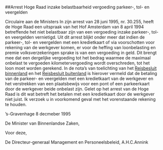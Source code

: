 <meta http-equiv='Content-Type' content='text/html; charset=utf-8' />

##Arrest Hoge Raad inzake belastbaarheid vergoeding parkeer-, tol- en veergelden

Circulaire aan de Ministers     In zijn arrest van 28 juni 1995, nr. 30.255, heeft de Hoge Raad een uitspraak van het Hof Amsterdam van 8 april 1994 betreffende het niet belastbaar zijn van een vergoeding inzake parkeer-, tol- en veergelden vernietigd. Uit dit arrest blijkt onder meer dat indien de parkeer-, tol- en veergelden met een kredietkaart of via voorschotten voor rekening van de werkgever komen, er voor de heffing van loonbelasting en premie volksverzekeringen sprake is van een vergoeding in geld. Dit brengt mee dat een dergelijke vergoeding tot het bedrag waarmee de maximaal onbelast te vergoeden kilometervergoeding wordt overschreden, tot het loon moet worden gerekend. In de nota’s van toelichting van het [Reisbesluit binnenland](../../../../../../../../../../../../AMvB/reisbesluit/binnenland/BWBR0005889/README.md) en het [Reisbesluit buitenland](../../../../../../../../../../../../AMvB/reisbesluit/buitenland/BWBR0006842/README.md) is hierover vermeld dat de betaling van de parkeer- en veergelden met een kredietkaart van de werkgever en het verstrekken van een plaatsbewijs voor een pont of een parkeerkaart door de werkgever beide onbelast zijn. Gelet op het arrest van de Hoge Raad is dit wat betreft het betalen met een kredietkaart door de werkgever niet juist. Ik verzoek u in voorkomend geval met het vorenstaande rekening te houden.     

’s-Gravenhage 
8 decmeber 1995    

De 
Minister van Binnenlandse Zaken, 

Voor deze,  

De 
Directeur-generaal Management en Personeelsbeleid, 
A.H.C.Annink    
